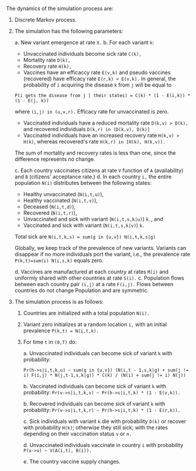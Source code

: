  The dynamics of the simulation process are:

1. Discrete Markov process.

2. The simulation has the following parameters:

    a. New variant emergence at rate `X.`
    b. For each variant `k`:
    
    - Unvaccinated individuals become sick rate `C(k),`
    - Mortality rate `D(k),`
    - Recovery rate `H(k),`
    - Vaccines have an efficaccy rate `E(v,k)` and pseudo vaccines (recovered) have efficacy rate `E(r,k) < E(v,k).` In general, the probability of `i` acquiring the disease `k` from `j` will be equal to

    ```
    P(i gets the disease from j | their states) = C(k) * (1 - E(i,k)) * (1 - E(j, k))
    ```

    where `(i,j) in (u,v,r).` Efficacy rate for unvaccinated is zero.

    - Vaccinated individuals have a reduced mortality rate `D(k,v) > D(k),` and recovered individuals `D(k,r) in (D(k,v), D(k)]`
    - Vaccinated individuals have an increased recovery rate `H(k,v) > H(k)`, whereas recovered's rate `H(k,r) in [H(k), H(k,v)).`

    The sum of mortality and recovery rates is less than one, since the difference represents no change.

    c. Each country vaccinates citizens at rate `V` function of `A` (availability) and `B` (citizens' acceptance rate.)
    d. In each country `i,` the entire population `N(i)` distributes between the following states:
    
      - Healthy unvaccinated (`N(i,t,u)`),
      - Healthy vaccinated (`N(i,t,v)`), 
      - Deceased (`N(i,t,d)`),
      - Recovered (`N(i,t,r)`),
      - Unvaccinated and sick with variant (`N(i,t,s,k|u)`) `k.`, and
      - Vaccinated and sick with variant (`N(i,t,s,k|v)`) `k.`

      Total sick are `N(i,t,k,s) = sum(g in {u,v}) N(i,t,k,s|g)`

    Globally, we keep track of the prevalence of new variants. Variants can disappear if no more individuals port the variant, i.e., the prevalence rate `P(k,t)=sum(i) N(i,s,k)` equals zero.

    d. Vaccines are manufactured at each country at rates `M(i)` and uniformly shared with other countries at rate `S(i).`
    c. Population flows between each country pair `(i,j)` at a rate `F(i,j).` Flows between countries do not change Population and are symmetric.

3. The simulation process is as follows:

    1. Countries are initialized with a total population `N(i).`
    2. Variant zero initializes at a random location `i,` with an initial prevalence `P(k,t) = N(i,t,k).`
    3. For time `t` in `(0,T)` do:

        a. Unvaccinated individuals can become sick of variant `k` with probability:

        ```
        Pr(h->s|i,t,k,u) ~ sum(g in {u,v}) (N(i,t - 1,s,k|g) + sum(j != i) F(i,j) * N(j,t-1,s,k|g)) * C(k) / (N(i) + sum(j != i) N(j))
        ```

        b. Vaccinated individuals can become sick of variant `k` with probability: `Pr(v->s|i,t,k,v) ~ Pr(h->s|i,t,k) * (1 - E(v,k)).`

        b. Recovered individuals can become sick of variant `k` with probability: `Pr(v->s|i,t,k,r) ~ Pr(h->s|i,t,k) * (1 - E(r,k)).`

        c. Sick individuals with variant `k` die with probability `D(k)` or recover with probability `H(k)`; otherwise they still sick; with the rates depending on their vaccination status `v` or `n.`

        d. Unvaccinated individuals vaccinate in country `i` with probability `P(u->v) ~ V(A(i,t), B(i)).`

        e. The country vaccine supply changes.
